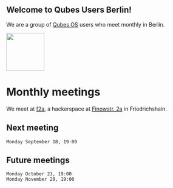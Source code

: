 ## Welcome to Qubes Users Berlin!

We are a group of [Qubes OS](https://www.qubes-os.org) users who meet monthly in Berlin. 

<img src="https://github.com/QubesOS/qubes-attachment/raw/master/icons/qubes-community-event/qubes-community-event.png" align="center" width="100">

# Monthly meetings

We meet at [f2a](https://twitter.com/f2a_space), a hackerspace at [Finowstr. 2a](https://www.openstreetmap.org/node/4476779422) in Friedrichshain.

## Next meeting

```
Monday September 18, 19:00
```

## Future meetings

```
Monday October 23, 19:00
Monday November 20, 19:00
```

